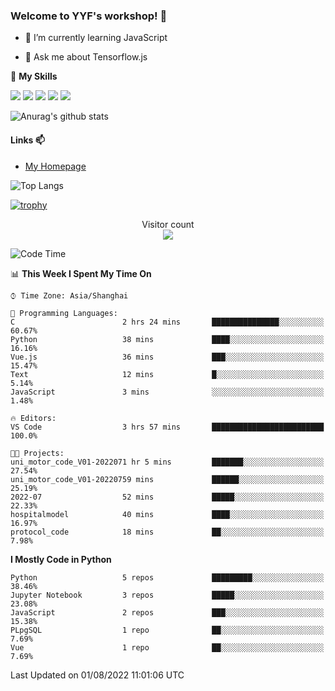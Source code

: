 ### Welcome to YYF's workshop! 👋

<!--
**YifeiYang210/YifeiYang210** is a ✨ _special_ ✨ repository because its `README.md` (this file) appears on your GitHub profile.

Here are some ideas to get you started:

- 🔭 I’m currently working on ...
- 🌱 I’m currently learning ...
- 👯 I’m looking to collaborate on ...
- 🤔 I’m looking for help with ...
- 💬 Ask me about ...
- 📫 How to reach me: ...
- 😄 Pronouns: ...
- ⚡ Fun fact: ...
-->

- 🌱 I’m currently learning JavaScript

- 💬 Ask me about Tensorflow.js

🌟 **My Skills**
<!-- [![](https://img.shields.io/badge/{徽标标题}-{徽标内容}-{徽标颜色}.svg)]({linkUrl}) -->

![](https://img.shields.io/badge/-Python-3f7fbd?logo=Python&logoColor=fff)
![](https://img.shields.io/badge/-DeepLearning-3f7fbd?logo=Pandas&logoColor=fff)
![](https://img.shields.io/badge/-Wechat-3f7fbd?logo=Wechat&logoColor=fff)
![](https://img.shields.io/badge/-C%2B%2B-3f7fbd?logo=C%2B%2B&logoColor=fff)
![](https://img.shields.io/badge/-JavaScript-3f7fbd?logo=JavaScript&logoColor=fff)

![Anurag's github stats](https://github-readme-stats.vercel.app/api?username=YifeiYang210&theme=maroongold)



#### Links 📫

* [My Homepage](https://YifeiYang210.github.io/blog/)

![Top Langs](https://github-readme-stats.vercel.app/api/top-langs/?username=YifeiYang210&hide=roff,c)

[![trophy](https://github-profile-trophy.vercel.app/?username=YifeiYang210&theme=dracula&row=2&column=3)](https://github.com/ryo-ma/github-profile-trophy)

<p align="center"> 
  Visitor count<br>
  <img src="https://profile-counter.glitch.me/YifeiYang210/count.svg" />
</p>

<!--START_SECTION:waka-->
![Code Time](http://img.shields.io/badge/Code%20Time-1%2C117%20hrs%201%20min-blue)

📊 **This Week I Spent My Time On** 

```text
⌚︎ Time Zone: Asia/Shanghai

💬 Programming Languages: 
C                        2 hrs 24 mins       ███████████████░░░░░░░░░░   60.67% 
Python                   38 mins             ████░░░░░░░░░░░░░░░░░░░░░   16.16% 
Vue.js                   36 mins             ███░░░░░░░░░░░░░░░░░░░░░░   15.47% 
Text                     12 mins             █░░░░░░░░░░░░░░░░░░░░░░░░   5.14% 
JavaScript               3 mins              ░░░░░░░░░░░░░░░░░░░░░░░░░   1.48%

🔥 Editors: 
VS Code                  3 hrs 57 mins       █████████████████████████   100.0%

🐱‍💻 Projects: 
uni_motor_code_V01-2022071 hr 5 mins         ███████░░░░░░░░░░░░░░░░░░   27.54% 
uni_motor_code_V01-20220759 mins             ██████░░░░░░░░░░░░░░░░░░░   25.19% 
2022-07                  52 mins             █████░░░░░░░░░░░░░░░░░░░░   22.33% 
hospitalmodel            40 mins             ████░░░░░░░░░░░░░░░░░░░░░   16.97% 
protocol_code            18 mins             ██░░░░░░░░░░░░░░░░░░░░░░░   7.98%

```

**I Mostly Code in Python** 

```text
Python                   5 repos             █████████░░░░░░░░░░░░░░░░   38.46% 
Jupyter Notebook         3 repos             █████░░░░░░░░░░░░░░░░░░░░   23.08% 
JavaScript               2 repos             ███░░░░░░░░░░░░░░░░░░░░░░   15.38% 
PLpgSQL                  1 repo              ██░░░░░░░░░░░░░░░░░░░░░░░   7.69% 
Vue                      1 repo              ██░░░░░░░░░░░░░░░░░░░░░░░   7.69%

```



 Last Updated on 01/08/2022 11:01:06 UTC
<!--END_SECTION:waka-->


